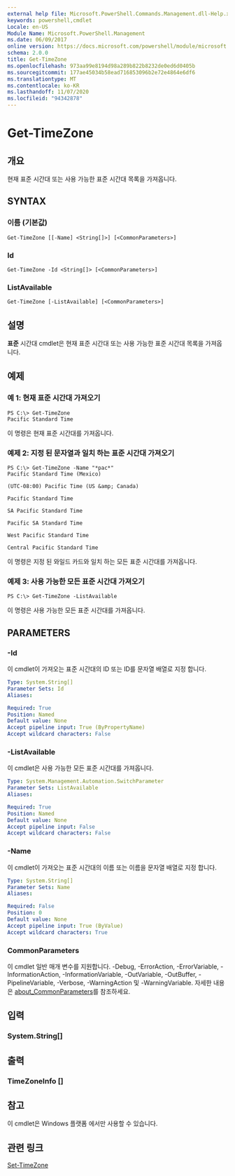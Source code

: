 ```yaml
---
external help file: Microsoft.PowerShell.Commands.Management.dll-Help.xml
keywords: powershell,cmdlet
Locale: en-US
Module Name: Microsoft.PowerShell.Management
ms.date: 06/09/2017
online version: https://docs.microsoft.com/powershell/module/microsoft.powershell.management/get-timezone?view=powershell-7.1&WT.mc_id=ps-gethelp
schema: 2.0.0
title: Get-TimeZone
ms.openlocfilehash: 973aa99e8194d98a289b822b8232de0ed6d0405b
ms.sourcegitcommit: 177ae45034b58ead716853096b2e72e4864e6df6
ms.translationtype: MT
ms.contentlocale: ko-KR
ms.lasthandoff: 11/07/2020
ms.locfileid: "94342878"
---
```

# Get-TimeZone

## 개요
현재 표준 시간대 또는 사용 가능한 표준 시간대 목록을 가져옵니다.

## SYNTAX

### 이름 (기본값)

```
Get-TimeZone [[-Name] <String[]>] [<CommonParameters>]
```

### Id

```
Get-TimeZone -Id <String[]> [<CommonParameters>]
```

### ListAvailable

```
Get-TimeZone [-ListAvailable] [<CommonParameters>]
```

## 설명

**표준** 시간대 cmdlet은 현재 표준 시간대 또는 사용 가능한 표준 시간대 목록을 가져옵니다.

## 예제

### 예 1: 현재 표준 시간대 가져오기

```
PS C:\> Get-TimeZone
Pacific Standard Time
```

이 명령은 현재 표준 시간대를 가져옵니다.

### 예제 2: 지정 된 문자열과 일치 하는 표준 시간대 가져오기

```
PS C:\> Get-TimeZone -Name "*pac*"
Pacific Standard Time (Mexico)

(UTC-08:00) Pacific Time (US &amp; Canada)

Pacific Standard Time

SA Pacific Standard Time

Pacific SA Standard Time

West Pacific Standard Time

Central Pacific Standard Time
```

이 명령은 지정 된 와일드 카드와 일치 하는 모든 표준 시간대를 가져옵니다.

### 예제 3: 사용 가능한 모든 표준 시간대 가져오기

```
PS C:\> Get-TimeZone -ListAvailable
```

이 명령은 사용 가능한 모든 표준 시간대를 가져옵니다.

## PARAMETERS

### -Id

이 cmdlet이 가져오는 표준 시간대의 ID 또는 ID를 문자열 배열로 지정 합니다.

```yaml
Type: System.String[]
Parameter Sets: Id
Aliases:

Required: True
Position: Named
Default value: None
Accept pipeline input: True (ByPropertyName)
Accept wildcard characters: False
```

### -ListAvailable

이 cmdlet은 사용 가능한 모든 표준 시간대를 가져옵니다.

```yaml
Type: System.Management.Automation.SwitchParameter
Parameter Sets: ListAvailable
Aliases:

Required: True
Position: Named
Default value: None
Accept pipeline input: False
Accept wildcard characters: False
```

### -Name

이 cmdlet이 가져오는 표준 시간대의 이름 또는 이름을 문자열 배열로 지정 합니다.

```yaml
Type: System.String[]
Parameter Sets: Name
Aliases:

Required: False
Position: 0
Default value: None
Accept pipeline input: True (ByValue)
Accept wildcard characters: True
```

### CommonParameters

이 cmdlet 일반 매개 변수를 지원합니다. -Debug, -ErrorAction, -ErrorVariable, -InformationAction, -InformationVariable, -OutVariable, -OutBuffer, -PipelineVariable, -Verbose, -WarningAction 및 -WarningVariable. 자세한 내용은 [about_CommonParameters](https://go.microsoft.com/fwlink/?LinkID=113216)를 참조하세요.

## 입력

### System.String[]

## 출력

### TimeZoneInfo []

## 참고

이 cmdlet은 Windows 플랫폼 에서만 사용할 수 있습니다.

## 관련 링크

[Set-TimeZone](Set-TimeZone.md)
